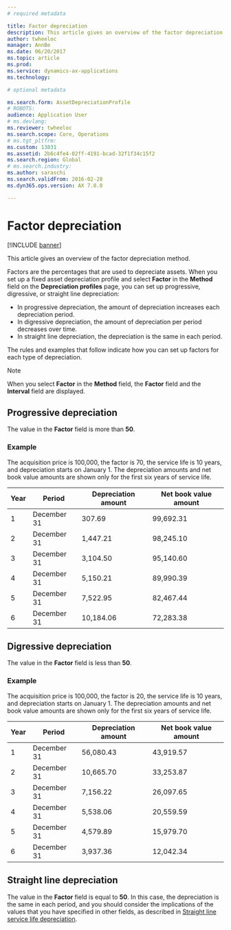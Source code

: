 ```yaml
---
# required metadata

title: Factor depreciation
description: This article gives an overview of the factor depreciation method.
author: twheeloc
manager: AnnBe
ms.date: 06/20/2017
ms.topic: article
ms.prod: 
ms.service: dynamics-ax-applications
ms.technology: 

# optional metadata

ms.search.form: AssetDepreciationProfile
# ROBOTS: 
audience: Application User
# ms.devlang: 
ms.reviewer: twheeloc
ms.search.scope: Core, Operations
# ms.tgt_pltfrm: 
ms.custom: 13831
ms.assetid: 2b6c4fe4-02ff-4191-bcad-32f1f34c15f2
ms.search.region: Global
# ms.search.industry: 
ms.author: saraschi
ms.search.validFrom: 2016-02-28
ms.dyn365.ops.version: AX 7.0.0

---
```


# Factor depreciation

[!INCLUDE [banner](../includes/banner.md)]

This article gives an overview of the factor depreciation method.

Factors are the percentages that are used to depreciate assets. When you set up a fixed asset depreciation profile and select **Factor** in the **Method** field on the **Depreciation profiles** page, you can set up progressive, digressive, or straight line depreciation:

-   In progressive depreciation, the amount of depreciation increases each depreciation period.
-   In digressive depreciation, the amount of depreciation per period decreases over time.
-   In straight line depreciation, the depreciation is the same in each period.

The rules and examples that follow indicate how you can set up factors for each type of depreciation. 

> [!NOTE] 
> When you select **Factor** in the **Method** field, the **Factor** field and the **Interval** field are displayed.

## Progressive depreciation
The value in the **Factor** field is more than **50**.

### Example

The acquisition price is 100,000, the factor is 70, the service life is 10 years, and depreciation starts on January 1. The depreciation amounts and net book value amounts are shown only for the first six years of service life.

| Year | Period      | Depreciation amount | Net book value amount |
|------|-------------|---------------------|-----------------------|
| 1    | December 31 | 307.69              | 99,692.31             |
| 2    | December 31 | 1,447.21            | 98,245.10             |
| 3    | December 31 | 3,104.50            | 95,140.60             |
| 4    | December 31 | 5,150.21            | 89,990.39             |
| 5    | December 31 | 7,522.95            | 82,467.44             |
| 6    | December 31 | 10,184.06           | 72,283.38             |

## Digressive depreciation
The value in the **Factor** field is less than **50**.

### Example

The acquisition price is 100,000, the factor is 20, the service life is 10 years, and depreciation starts on January 1. The depreciation amounts and net book value amounts are shown only for the first six years of service life.

| Year | Period      | Depreciation amount | Net book value amount |
|------|-------------|---------------------|-----------------------|
| 1    | December 31 | 56,080.43           | 43,919.57             |
| 2    | December 31 | 10,665.70           | 33,253.87             |
| 3    | December 31 | 7,156.22            | 26,097.65             |
| 4    | December 31 | 5,538.06            | 20,559.59             |
| 5    | December 31 | 4,579.89            | 15,979.70             |
| 6    | December 31 | 3,937.36            | 12,042.34             |

## Straight line depreciation
The value in the **Factor** field is equal to **50**. In this case, the depreciation is the same in each period, and you should consider the implications of the values that you have specified in other fields, as described in [Straight line service life depreciation](straight-line-service-life-depreciation.md).



